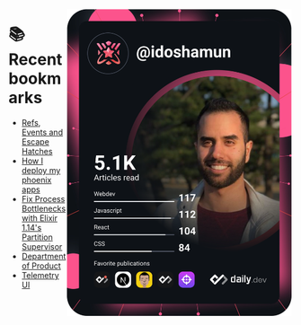 <a href="https://app.daily.dev/idoshamun"><img src="https://raw.githubusercontent.com/idoshamun/idoshamun/devcard/devcard.svg" align='right' width="400" alt="Ido Shamun's Dev Card"/></a>

# 📚 Recent bookmarks
<!-- BOOKMARKS:START -->
- [Refs, Events and Escape Hatches](https://app.daily.dev/posts/d5dsfO2M4?utm_source=rss&utm_medium=bookmarks&utm_campaign=28849d86070e4c099c877ab6837c61f0)
- [How I deploy my phoenix apps](https://app.daily.dev/posts/t6z1YjzbT?utm_source=rss&utm_medium=bookmarks&utm_campaign=28849d86070e4c099c877ab6837c61f0)
- [Fix Process Bottlenecks with Elixir 1.14&#39;s Partition Supervisor](https://app.daily.dev/posts/mlBlkDb08?utm_source=rss&utm_medium=bookmarks&utm_campaign=28849d86070e4c099c877ab6837c61f0)
- [Department of Product](https://app.daily.dev/posts/vbFu7j7ad?utm_source=rss&utm_medium=bookmarks&utm_campaign=28849d86070e4c099c877ab6837c61f0)
- [Telemetry UI](https://app.daily.dev/posts/n-rIzy7qB?utm_source=rss&utm_medium=bookmarks&utm_campaign=28849d86070e4c099c877ab6837c61f0)
<!-- BOOKMARKS:END -->
